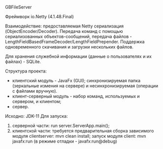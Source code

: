 GBFileServer

Фреймворк io.Netty (4.1.48.Final)

Взаимодействие: предоставляемая Netty сериализация (ObjectEncoder/Decoder). Передача команд с помощью сериализованных объектов-сообщений, передача файлов - LengthFieldBasedFrameDecoder/LengthFieldPrepender.
Поддержка одновременного скачивания и загрузки нескольких файлов.

Для хранения служебной информации (данные о пользователях и их файлах) - SQLite.

Структура проекта:
- клиентский модуль - JavaFx (GUI); синхронизируемая папка (зеркальные измения на сервере) и несинхронизируемая (операции с файлами вручную).
- клиент-серверный модуль - набор команд, используемых и сервером, и клиентом;
- сервер. 


Исходно: JDK-11
Для запуска:
1) серверной части: run server.ServerApp.main();
2) клиентской части: 
требуется предварительная сборка зависимого модуля clientserver: mvn clean install;
запуск модуля client: mvn javafx:run (в режиме отладки - javafx:run@debug)

